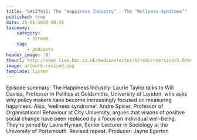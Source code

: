 ```yaml
---
title: "&#127911; The ‘Happiness Industry’ - The ‘Wellness Syndrome’"
published: true
date: 25-01-2020 08:45
taxonomy:
    category:
        - stream
    tag:
        - podcasts
header_image: '0'
theurl: http://open.live.bbc.co.uk/mediaselector/6/redir/version/2.0/mediaset/audio-nondrm-download/proto/http/vpid/p07zx4wc.mp3
image: artwork-resized.jpg
template: listen
--- 
```

Episode summary: The Happiness Industry: Laurie Taylor talks to Will Davies, Professor in Politics at Goldsmiths, University of London, who asks why policy makers have become increasingly focused on measuring happiness. Also, ‘wellness syndrome’: Andre Spicer, Professor of Organisational Behaviour at City University, argues that visions of positive social change have been replaced by a focus on individual well-being. They’re joined by Laura Hyman, Senior Lecturer in Sociology at the University of Portsmouth. Revised repeat. Producer: Jayne Egerton
